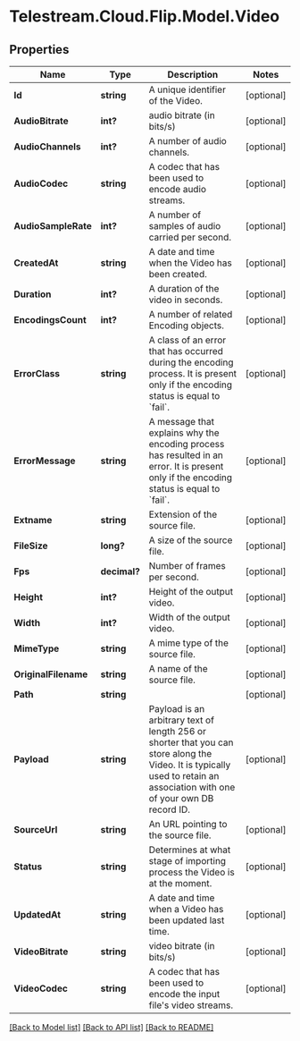 # Telestream.Cloud.Flip.Model.Video
## Properties

Name | Type | Description | Notes
------------ | ------------- | ------------- | -------------
**Id** | **string** | A unique identifier of the Video. | [optional] 
**AudioBitrate** | **int?** | audio bitrate (in bits/s) | [optional] 
**AudioChannels** | **int?** | A number of audio channels. | [optional] 
**AudioCodec** | **string** | A codec that has been used to encode audio streams. | [optional] 
**AudioSampleRate** | **int?** | A number of samples of audio carried per second. | [optional] 
**CreatedAt** | **string** | A date and time when the Video has been created. | [optional] 
**Duration** | **int?** | A duration of the video in seconds. | [optional] 
**EncodingsCount** | **int?** | A number of related Encoding objects. | [optional] 
**ErrorClass** | **string** | A class of an error that has occurred during the encoding process. It is present only if the encoding status is equal to &#x60;fail&#x60;. | [optional] 
**ErrorMessage** | **string** | A message that explains why the encoding process has resulted in an error. It is present only if the encoding status is equal to &#x60;fail&#x60;. | [optional] 
**Extname** | **string** | Extension of the source file. | [optional] 
**FileSize** | **long?** | A size of the source file. | [optional] 
**Fps** | **decimal?** | Number of frames per second. | [optional] 
**Height** | **int?** | Height of the output video. | [optional] 
**Width** | **int?** | Width of the output video. | [optional] 
**MimeType** | **string** | A mime type of the source file. | [optional] 
**OriginalFilename** | **string** | A name of the source file. | [optional] 
**Path** | **string** |  | [optional] 
**Payload** | **string** | Payload is an arbitrary text of length 256 or shorter that you can store along the Video. It is typically used to retain an association with one of your own DB record ID. | [optional] 
**SourceUrl** | **string** | An URL pointing to the source file. | [optional] 
**Status** | **string** | Determines at what stage of importing process the Video is at the moment. | [optional] 
**UpdatedAt** | **string** | A date and time when a Video has been updated last time. | [optional] 
**VideoBitrate** | **string** | video bitrate (in bits/s) | [optional] 
**VideoCodec** | **string** | A codec that has been used to encode the input file&#39;s video streams. | [optional] 

[[Back to Model list]](../README.md#documentation-for-models) [[Back to API list]](../README.md#documentation-for-api-endpoints) [[Back to README]](../README.md)

